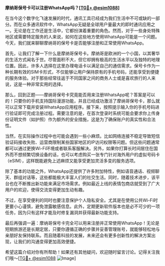 **摩纳哥保号卡可以注册WhatsApp吗？[[TG💪+ @esim1088](https://t.me/s/esim1088)]**

在当今这个数字化飞速发展的时代，通讯工具已经成为我们生活中不可或缺的一部分。而在众多通讯软件中，WhatsApp无疑是全球用户量最大的即时通讯应用之一。无论是在工作还是生活中，它都扮演着重要的角色。然而，对于一些身处特殊地区或需要特定服务的人来说，如何在这些地方使用WhatsApp可能是一个问题。今天，我们就来聊聊摩纳哥的保号卡是否能够注册和正常使用WhatsApp。

首先，让我们了解一下什么是摩纳哥保号卡。摩纳哥是欧洲的一个小国，以其奢华的生活方式闻名于世。尽管面积不大，但它却拥有极高的生活水平以及独特的地理位置。因此，许多人选择在这里办理电话卡以满足自己的通信需求。保号卡作为一种长期有效的SIM卡形式，不仅能够让用户保持原有的手机号码，还能享受到便捷的服务体验。对于那些经常往返于不同国家之间的商务人士或是喜欢旅行的人来说，这是一种非常实用的选择。

那么，回到正题——摩纳哥保号卡究竟能否用来注册WhatsApp呢？答案是可以的！只要你的手机支持国际漫游功能，并且已经成功激活了摩纳哥保号卡，那么就可以正常下载并安装WhatsApp应用程序。接下来，按照提示输入你的手机号码进行验证即可完成注册过程。需要注意的是，在首次登录时系统可能会要求你上传身份证明文件（如护照）作为额外的安全措施，这是为了确保账户的真实性和合法性。

当然，在实际操作过程中也可能会遇到一些小麻烦。比如网络连接不稳定导致短信验证码接收失败、运营商限制某些国家地区的IP访问权限等问题。但这些问题通常都可以通过更换Wi-Fi环境或者联系客服解决。另外，如果你打算长时间居住在国外而不想频繁切换设备的话，也可以考虑购买一张专门针对海外用户的虚拟号码卡（eSIM），这样既能避免上述麻烦又能享受更加灵活多变的服务选项。

除了基本的功能之外，WhatsApp还提供了许多附加特性，例如语音通话、视频聊天、群组对话等，这些都能极大丰富人们的社交生活。同时，随着技术进步，该平台也在不断推出新功能来满足市场需求。例如最近上线的表情包商店就受到了广大用户的欢迎，使得交流变得更加生动有趣。

不过，在享受便利的同时也要注意保护个人隐私安全。尤其是在使用公共Wi-Fi时更要小心谨慎，避免泄露敏感信息。此外，定期更新软件版本也是必不可少的一项任务，因为只有这样才能及时修复漏洞并获得最新功能支持。

最后再强调一遍：摩纳哥保号卡完全可以用来注册并正常使用WhatsApp！无论是短期旅游还是长期定居，只要你遵循正确的步骤并妥善管理账号，就能够轻松地与亲朋好友保持联系。而且随着科技的发展，未来还会有更多创新性的解决方案出现，让我们的沟通变得更加高效便捷。

希望这篇介绍对你有所帮助！如果还有其他疑问，欢迎随时留言讨论。记得关注我们哦～[[TG💪+ @esim1088](https://t.me/s/esim1088) ![Image](https://i.postimg.cc/4NQfJmqS/Snipaste-2025-05-13-00-14-12.png)]